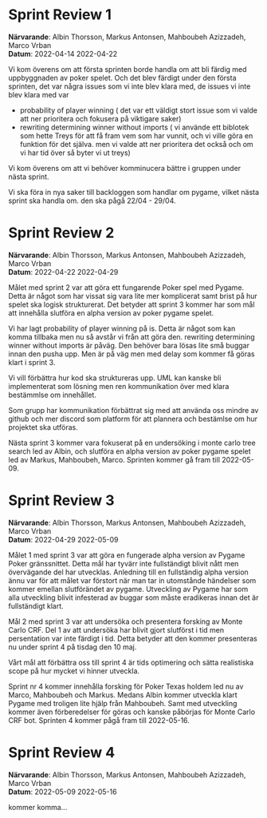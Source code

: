 # Sprint Review 1
**Närvarande**: Albin Thorsson, Markus Antonsen, Mahboubeh Azizzadeh, Marco Vrban<br>
**Datum**: 2022-04-14 2022-04-22<br>


Vi kom överens om att första sprinten borde handla om att bli färdig med uppbyggnaden av poker spelet. Och det blev färdigt under den första sprinten, det var några issues
som vi inte blev klara med, de issues vi inte blev klara med var

- probability of player winning ( det var ett väldigt stort issue som vi valde att ner prioritera och fokusera på viktigare saker)
- rewriting determining winner without imports ( vi använde ett biblotek som hette Treys för att få fram vem som har vunnit, och vi ville göra en funktion för det själva.
men vi valde att ner prioritera det också och om vi har tid över så byter vi ut treys)

Vi kom överens om att vi behöver komminucera bättre i gruppen under nästa sprint.

Vi ska föra in nya saker till backloggen som handlar om pygame, vilket nästa sprint ska handla om. den ska pågå 22/04 - 29/04.

# Sprint Review 2
**Närvarande**: Albin Thorsson, Markus Antonsen, Mahboubeh Azizzadeh, Marco Vrban<br>
**Datum**: 2022-04-22 2022-04-29<br>


Målet med sprint 2 var att göra ett fungarende Poker spel med Pygame. 
Detta är något som har vissat sig vara lite mer komplicerat samt brist på hur spelet ska logisk strukturerat.
Det betyder att sprint 3 kommer har som mål att innehålla slutföra en alpha version av poker pygame spelet.

Vi har lagt probability of player winning på is. Detta är något som kan komma tillbaka men nu så avstår vi från att göra den.
rewriting determining winner without imports är påväg. Den behöver bara lösas lite små buggar innan den pusha upp. Men är på väg
men med delay som kommer få göras klart i sprint 3.

Vi vill förbättra hur kod ska struktureras upp. UML kan kanske bli implementerat som lösning men ren kommunikation över 
med klara bestämmlse om innehållet.

Som grupp har kommunikation förbättrat sig med att använda oss mindre av github och mer discord som platform för att plannera och bestämlse om
hur projektet ska utföras.

Nästa sprint 3 kommer vara fokuserat på en undersöking i monte carlo tree search led av Albin, och slutföra en alpha version av poker pygame spelet
led av Markus, Mahboubeh, Marco. Sprinten kommer gå fram till 2022-05-09.

# Sprint Review 3
**Närvarande**: Albin Thorsson, Markus Antonsen, Mahboubeh Azizzadeh, Marco Vrban<br>
**Datum**: 2022-04-29 2022-05-09<br>

Målet 1 med sprint 3 var att göra en fungerade alpha version av Pygame Poker gränssnittet.
Detta mål har tyvärr inte fullständigt blivit nått men övervägande del har utvecklas.
Anledning till en fullständig alpha version ännu var för att målet var förstort när man tar in utomstånde händelser
som kommer emellan slutförändet av pygame. Utveckling av Pygame har som alla utveckling blivit infesterad av buggar
som måste eradikeras innan det är fullständigt klart.

Mål 2 med sprint 3 var att undersöka och presentera forsking av Monte Carlo CRF.
Del 1 av att undersöka har blivit gjort slutförst i tid men persentation var inte färdigt i tid.
Detta betyder att den kommer presenteras nu under sprint 4 på tisdag den 10 maj.

Vårt mål att förbättra oss till sprint 4 är tids optimering och sätta realistiska scope på hur mycket vi hinner utveckla.

Sprint nr 4 kommer innehålla forsking för Poker Texas holdem led nu av Marco, Mahboubeh och Markus.
Medans Albin kommer utveckla klart Pygame med troligen lite hjälp från Mahboubeh. 
Samt med utveckling kommer även förberedelser för göras och kanske påbörjas för Monte Carlo CRF bot.
Sprinten 4 kommer pågå fram till 2022-05-16.

# Sprint Review 4
**Närvarande**: Albin Thorsson, Markus Antonsen, Mahboubeh Azizzadeh, Marco Vrban<br>
**Datum**: 2022-05-09 2022-05-16<br>

kommer komma...
